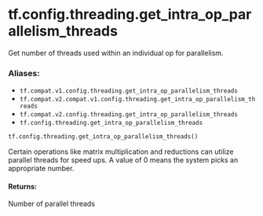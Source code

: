 <div itemscope itemtype="http://developers.google.com/ReferenceObject">
<meta itemprop="name" content="tf.config.threading.get_intra_op_parallelism_threads" />
<meta itemprop="path" content="Stable" />
</div>

# tf.config.threading.get_intra_op_parallelism_threads

Get number of threads used within an individual op for parallelism.

### Aliases:

* `tf.compat.v1.config.threading.get_intra_op_parallelism_threads`
* `tf.compat.v2.compat.v1.config.threading.get_intra_op_parallelism_threads`
* `tf.compat.v2.config.threading.get_intra_op_parallelism_threads`
* `tf.config.threading.get_intra_op_parallelism_threads`

``` python
tf.config.threading.get_intra_op_parallelism_threads()
```

<!-- Placeholder for "Used in" -->

Certain operations like matrix multiplication and reductions can utilize
parallel threads for speed ups. A value of 0 means the system picks an
appropriate number.

#### Returns:

Number of parallel threads
